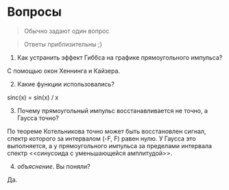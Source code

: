 # Вопросы

> Обычно задают один вопрос

> Ответы приблизительны ;)

1. Как устранить эффект Гиббса на графике прямоугольного импульса?

С помощью окон Хеннинга и Кайзера.

2. Какие функции использовались?

sinc(x) = sin(x) / x

3. Почему прямоугольный импульс восстанавливается не точно, а Гаусса точно?

По теореме Котельникова точно может быть восстановлен сигнал, спектр которого за
интервалом (-F, F) равен нулю. У Гаусса это выполняется, а у прямоугольного
импульса за пределами интервала спектр <<синусоида с уменьшающейся амплитудой>>.

4. *объяснение*. Вы поняли?

Да.
